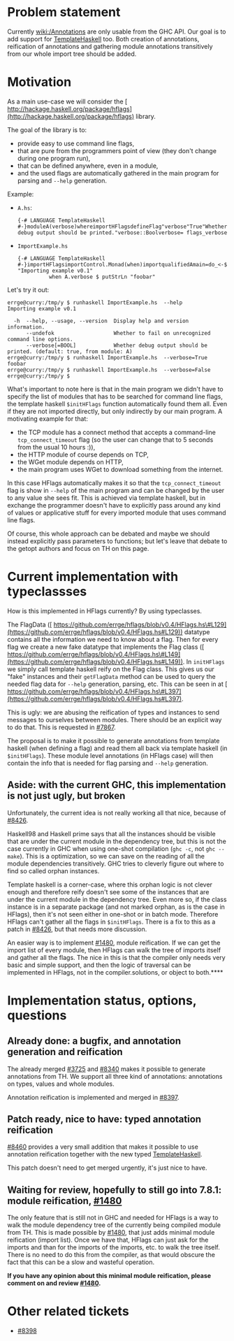 # Problem statement


Currently [wiki:/Annotations](annotations) are only usable from the GHC API.  Our goal is to add support for [TemplateHaskell](template-haskell) too.  Both creation of annotations, reification of annotations and gathering module annotations transitively from our whole import tree should be added.

# Motivation


As a main use-case we will consider the [ http://hackage.haskell.org/package/hflags](http://hackage.haskell.org/package/hflags) library.


The goal of the library is to:

- provide easy to use command line flags,
- that are pure from the programmers point of view (they don't change during one program run),
- that can be defined anywhere, even in a module,
- and the used flags are automatically gathered in the main program for parsing and `--help` generation.


Example:

- `A.hs`:

  ```
  {-# LANGUAGE TemplateHaskell #-}moduleA(verbose)whereimportHFlagsdefineFlag"verbose"True"Whether debug output should be printed."verbose::Boolverbose= flags_verbose
  ```
- `ImportExample.hs`

  ```
  {-# LANGUAGE TemplateHaskell #-}importHFlagsimportControl.Monad(when)importqualifiedAmain=do_<-$initHFlags "Importing example v0.1"
            when A.verbose $ putStrLn "foobar"
  ```


Let's try it out:

```wiki
errge@curry:/tmp/y $ runhaskell ImportExample.hs  --help
Importing example v0.1

  -h  --help, --usage, --version  Display help and version information.
      --undefok                   Whether to fail on unrecognized command line options.
      --verbose[=BOOL]            Whether debug output should be printed. (default: true, from module: A)
errge@curry:/tmp/y $ runhaskell ImportExample.hs  --verbose=True
foobar
errge@curry:/tmp/y $ runhaskell ImportExample.hs  --verbose=False
errge@curry:/tmp/y $
```


What's important to note here is that in the main program we didn't have to specify the list of modules that has to be searched for command line flags, the template haskell `$initHFlags` function automatically found them all.  Even if they are not imported directly, but only indirectly by our main program.  A motivating example for that:

- the TCP module has a connect method that accepts a command-line `tcp_connect_timeout` flag (so the user can change that to 5 seconds from the usual 10 hours :)),
- the HTTP module of course depends on TCP,
- the WGet module depends on HTTP,
- the main program uses WGet to download something from the internet.


In this case HFlags automatically makes it so that the `tcp_connect_timeout` flag is show in `--help` of the main program and can be changed by the user to any value she sees fit.  This is achieved via template haskell, but in exchange the programmer doesn't have to explicitly pass around any kind of values or applicative stuff for every imported module that uses command line flags.


Of course, this whole approach can be debated and maybe we should instead explicitly pass parameters to functions; but let's leave that debate to the getopt authors and focus on TH on this page.

# Current implementation with typeclassses


How is this implemented in HFlags currently?  By using typeclasses.


The FlagData ([ https://github.com/errge/hflags/blob/v0.4/HFlags.hs\#L129](https://github.com/errge/hflags/blob/v0.4/HFlags.hs#L129)) datatype contains all the information we need to know about a flag.  Then for every flag we create a new fake datatype that implements the Flag class ([ https://github.com/errge/hflags/blob/v0.4/HFlags.hs\#L149](https://github.com/errge/hflags/blob/v0.4/HFlags.hs#L149)).  In `initHFlags` we simply call template haskell reify on the Flag class.  This gives us our "fake" instances and their `getFlagData` method can be used to query the needed flag data for `--help` generation, parsing, etc.  This can be seen in at [ https://github.com/errge/hflags/blob/v0.4/HFlags.hs\#L397](https://github.com/errge/hflags/blob/v0.4/HFlags.hs#L397).


This is ugly: we are abusing the reification of types and instances to send messages to ourselves between modules.  There should be an explicit way to do that.  This is requested in [\#7867](https://gitlab.haskell.org//ghc/ghc/issues/7867).


The proposal is to make it possible to generate annotations from template haskell (when defining a flag) and read them all back via template haskell (in `$initHFlags`).  These module level annotations (in HFlags case) will then contain the info that is needed for flag parsing and `--help` generation.

## Aside: with the current GHC, this implementation is not just ugly, but broken


Unfortunately, the current idea is not really working all that nice, because of [\#8426](https://gitlab.haskell.org//ghc/ghc/issues/8426).


Haskell98 and Haskell prime says that all the instances should be visible that are under the current module in the dependency tree, but this is not the case currently in GHC when using one-shot compilation (`ghc -c`, not `ghc --make`).  This is a optimization, so we can save on the reading of all the module dependencies transitively.  GHC tries to cleverly figure out where to find so called orphan instances.


Template haskell is a corner-case, where this orphan logic is not clever enough and therefore reify doesn't see some of the instances that are under the current module in the dependency tree.  Even more so, if the class instance is in a separate package (and not marked orphan, as is the case in HFlags), then it's not seen either in one-shot or in batch mode.  Therefore HFlags can't gather all the flags in `$initHFlags`.  There is a fix to this as a patch in [\#8426](https://gitlab.haskell.org//ghc/ghc/issues/8426), but that needs more discussion.


An easier way is to implement [\#1480](https://gitlab.haskell.org//ghc/ghc/issues/1480), module reification.  If we can get the import list of every module, then HFlags can walk the tree of imports itself and gather all the flags.  The nice in this is that the compiler only needs very basic and simple support, and then the logic of traversal can be implemented in HFlags, not in the compiler.solutions, or object to both.****

# Implementation status, options, questions

## Already done: a bugfix, and annotation generation and reification


The already merged [\#3725](https://gitlab.haskell.org//ghc/ghc/issues/3725) and [\#8340](https://gitlab.haskell.org//ghc/ghc/issues/8340) makes it possible to generate annotations from TH.  We support all three kind of annotations: annotations on types, values and whole modules.


Annotation reification is implemented and merged in [\#8397](https://gitlab.haskell.org//ghc/ghc/issues/8397).

## Patch ready, nice to have: typed annotation reification

[\#8460](https://gitlab.haskell.org//ghc/ghc/issues/8460) provides a very small addition that makes it possible to use annotation reification together with the new typed [TemplateHaskell](template-haskell).


This patch doesn't need to get merged urgently, it's just nice to have.

## Waiting for review, hopefully to still go into 7.8.1: module reification, [\#1480](https://gitlab.haskell.org//ghc/ghc/issues/1480)


The only feature that is still not in GHC and needed for HFlags is a way to walk the module dependency tree of the currently being compiled module from TH.  This is made possible by [\#1480](https://gitlab.haskell.org//ghc/ghc/issues/1480), that just adds minimal module reification (import list).  Once we have that, HFlags can just ask for the imports and than for the imports of the imports, etc. to walk the tree itself.  There is no need to do this from the compiler, as that would obscure the fact that this can be a slow and wasteful operation.

**If you have any opinion about this minimal module reification, please comment on and review [\#1480](https://gitlab.haskell.org//ghc/ghc/issues/1480).**

# Other related tickets

- [\#8398](https://gitlab.haskell.org//ghc/ghc/issues/8398)
